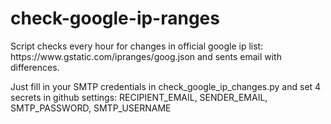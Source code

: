 # check-google-ip-ranges

<p>Script checks every hour for changes in official google ip list: https://www.gstatic.com/ipranges/goog.json
and sents email with differences.</p>

<p>Just fill in your SMTP credentials in check_google_ip_changes.py and set 4 secrets in github settings: RECIPIENT_EMAIL, SENDER_EMAIL, SMTP_PASSWORD, SMTP_USERNAME</p>
